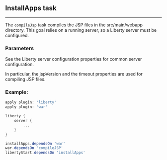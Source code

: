## InstallApps task
---
The `compileJsp` task compiles the JSP files in the src/main/webapp directory. This goal relies on a running server, so a Liberty server must be configured.

### Parameters

See the Liberty server configuration properties for common server configuration.

In particular, the jspVersion and the timeout properties are used for compiling JSP files.

### Example:

```groovy
apply plugin: 'liberty'
apply plugin: 'war'

liberty {
    server {
        ...
    }
}

installApps.dependsOn 'war'
war.dependsOn 'compileJSP'
libertyStart.dependsOn 'installApps'

```
